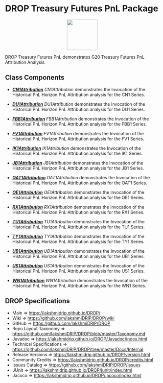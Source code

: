 # DROP Treasury Futures PnL Package

<p align="center"><img src="https://github.com/lakshmiDRIP/DROP/blob/master/DRIP_Logo.gif?raw=true" width="100"></p>

DROP Treasury Futures PnL demonstrates G20 Treasury Futures PnL Attribution Analysis.


## Class Components

 * [***CN1Attribution***](https://github.com/lakshmiDRIP/DROP/tree/master/src/main/java/org/drip/sample/treasuryfuturespnl/CN1Attribution.java)
 <i>CN1Attribution</i> demonstrates the Invocation of the Historical PnL Horizon PnL Attribution analysis for the CN1 Series.

 * [***DU1Attribution***](https://github.com/lakshmiDRIP/DROP/tree/master/src/main/java/org/drip/sample/treasuryfuturespnl/DU1Attribution.java)
 <i>DU1Attribution</i> demonstrates the Invocation of the Historical PnL Horizon PnL Attribution analysis for the DU1 Series.

 * [***FBB1Attribution***](https://github.com/lakshmiDRIP/DROP/tree/master/src/main/java/org/drip/sample/treasuryfuturespnl/FBB1Attribution.java)
 <i>FBB1Attribution</i> demonstrates the Invocation of the Historical PnL Horizon PnL Attribution analysis for the FBB1 Series.

 * [***FV1Attribution***](https://github.com/lakshmiDRIP/DROP/tree/master/src/main/java/org/drip/sample/treasuryfuturespnl/FV1Attribution.java)
 <i>FV1Attribution</i> demonstrates the Invocation of the Historical PnL Horizon PnL Attribution analysis for the FV1 Series.

 * [***IK1Attribution***](https://github.com/lakshmiDRIP/DROP/tree/master/src/main/java/org/drip/sample/treasuryfuturespnl/IK1Attribution.java)
 <i>IK1Attribution</i> demonstrates the Invocation of the Historical PnL Horizon PnL Attribution analysis for the IK1 Series.

 * [***JB1Attribution***](https://github.com/lakshmiDRIP/DROP/tree/master/src/main/java/org/drip/sample/treasuryfuturespnl/JB1Attribution.java)
 <i>JB1Attribution</i> demonstrates the Invocation of the Historical PnL Horizon PnL Attribution analysis for the JB1 Series.

 * [***OAT1Attribution***](https://github.com/lakshmiDRIP/DROP/tree/master/src/main/java/org/drip/sample/treasuryfuturespnl/OAT1Attribution.java)
 <i>OAT1Attribution</i> demonstrates the Invocation of the Historical PnL Horizon PnL Attribution analysis for the OAT1 Series.

 * [***OE1Attribution***](https://github.com/lakshmiDRIP/DROP/tree/master/src/main/java/org/drip/sample/treasuryfuturespnl/OE1Attribution.java)
 <i>OE1Attribution</i> demonstrates the Invocation of the Historical PnL Horizon PnL Attribution analysis for the OE1 Series.

 * [***RX1Attribution***](https://github.com/lakshmiDRIP/DROP/tree/master/src/main/java/org/drip/sample/treasuryfuturespnl/RX1Attribution.java)
 <i>RX1Attribution</i> demonstrates the Invocation of the Historical PnL Horizon PnL Attribution analysis for the RX1 Series.

 * [***TU1Attribution***](https://github.com/lakshmiDRIP/DROP/tree/master/src/main/java/org/drip/sample/treasuryfuturespnl/TU1Attribution.java)
 <i>TU1Attribution</i> demonstrates the Invocation of the Historical PnL Horizon PnL Attribution analysis for the TU1 Series.

 * [***TY1Attribution***](https://github.com/lakshmiDRIP/DROP/tree/master/src/main/java/org/drip/sample/treasuryfuturespnl/TY1Attribution.java)
 <i>TY1Attribution</i> demonstrates the Invocation of the Historical PnL Horizon PnL Attribution analysis for the TY1 Series.

 * [***UB1Attribution***](https://github.com/lakshmiDRIP/DROP/tree/master/src/main/java/org/drip/sample/treasuryfuturespnl/UB1Attribution.java)
 <i>UB1Attribution</i> demonstrates the Invocation of the Historical PnL Horizon PnL Attribution analysis for the UB1 Series.

 * [***US1Attribution***](https://github.com/lakshmiDRIP/DROP/tree/master/src/main/java/org/drip/sample/treasuryfuturespnl/US1Attribution.java)
 <i>US1Attribution</i> demonstrates the Invocation of the Historical PnL Horizon PnL Attribution analysis for the US1 Series.

 * [***WN1Attribution***](https://github.com/lakshmiDRIP/DROP/tree/master/src/main/java/org/drip/sample/treasuryfuturespnl/WN1Attribution.java)
 <i>WN1Attribution</i> demonstrates the Invocation of the Historical PnL Horizon PnL Attribution analysis for the WN1 Series.


## DROP Specifications

 * Main                     => https://lakshmidrip.github.io/DROP/
 * Wiki                     => https://github.com/lakshmiDRIP/DROP/wiki
 * GitHub                   => https://github.com/lakshmiDRIP/DROP
 * Repo Layout Taxonomy     => https://github.com/lakshmiDRIP/DROP/blob/master/Taxonomy.md
 * Javadoc                  => https://lakshmidrip.github.io/DROP/Javadoc/index.html
 * Technical Specifications => https://github.com/lakshmiDRIP/DROP/tree/master/Docs/Internal
 * Release Versions         => https://lakshmidrip.github.io/DROP/version.html
 * Community Credits        => https://lakshmidrip.github.io/DROP/credits.html
 * Issues Catalog           => https://github.com/lakshmiDRIP/DROP/issues
 * JUnit                    => https://lakshmidrip.github.io/DROP/junit/index.html
 * Jacoco                   => https://lakshmidrip.github.io/DROP/jacoco/index.html
